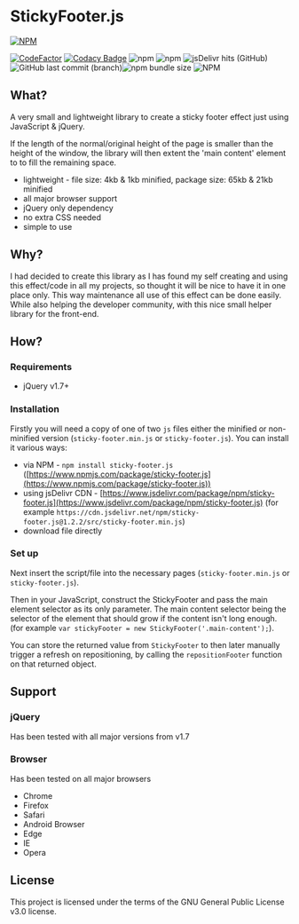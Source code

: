 # StickyFooter.js

[![NPM](https://nodei.co/npm/sticky-footer.js.png?downloads=true&downloadRank=true&stars=true)](https://npmjs.org/package/sticky-footer.js)

[![CodeFactor](https://www.codefactor.io/repository/github/jahidulpabelislam/sticky-footer.js/badge?style=flat-square)](https://www.codefactor.io/repository/github/jahidulpabelislam/sticky-footer.js)
[![Codacy Badge](https://api.codacy.com/project/badge/Grade/fc77f05e8d0743729ef31d7da9e09ed6)](https://www.codacy.com/app/jahidulpabelislam/sticky-footer.js?utm_source=github.com&utm_medium=referral&utm_content=jahidulpabelislam/sticky-footer.js&utm_campaign=Badge_Grade)
![npm](https://img.shields.io/npm/v/sticky-footer.js.svg)
![npm](https://img.shields.io/npm/dm/sticky-footer.js.svg)
![jsDelivr hits (GitHub)](https://img.shields.io/jsdelivr/gh/hm/jahidulpabelislam/sticky-footer.js.svg)
![GitHub last commit (branch)](https://img.shields.io/github/last-commit/jahidulpabelislam/sticky-footer.js/master.svg?label=last%20release)![npm bundle size](https://img.shields.io/bundlephobia/min/sticky-footer.js.svg)
![NPM](https://img.shields.io/npm/l/sticky-footer.js.svg)

## What?

A very small and lightweight library to create a sticky footer effect just using JavaScript & jQuery.

If the length of the normal/original height of the page is smaller than the height of the window, the library will then extent the 'main content' element to to fill the remaining space.

-   lightweight - file size: 4kb & 1kb minified, package size: 65kb & 21kb minified
-   all major browser support
-   jQuery only dependency
-   no extra CSS needed
-   simple to use

## Why?

I had decided to create this library as I has found my self creating and using this effect/code in all my projects, so thought it will be nice to have it in one place only.
This way maintenance all use of this effect can be done easily. While also helping the developer community, with this nice small helper library for the front-end.

## How?

### Requirements

-   jQuery v1.7+

### Installation

Firstly you will need a copy of one of two `js` files either the minified or non-minified version (`sticky-footer.min.js` or `sticky-footer.js`).
You can install it various ways:

-   via NPM - `npm install sticky-footer.js` ([https://www.npmjs.com/package/sticky-footer.js](https://www.npmjs.com/package/sticky-footer.js))
-   using jsDelivr CDN - [https://www.jsdelivr.com/package/npm/sticky-footer.js](https://www.jsdelivr.com/package/npm/sticky-footer.js) (for example `https://cdn.jsdelivr.net/npm/sticky-footer.js@1.2.2/src/sticky-footer.min.js`)
-   download file directly

### Set up

Next insert the script/file into the necessary pages (`sticky-footer.min.js` or `sticky-footer.js`).

Then in your JavaScript, construct the StickyFooter and pass the main element selector as its only parameter. The main content selector being the selector of the element that should grow if the content isn't long enough. (for example `var stickyFooter = new StickyFooter('.main-content');`).

You can store the returned value from `StickyFooter` to then later manually trigger a refresh on repositioning, by calling the `repositionFooter` function on that returned object.

## Support

### jQuery

Has been tested with all major versions from v1.7

### Browser

Has been tested on all major browsers

-   Chrome
-   Firefox
-   Safari
-   Android Browser
-   Edge
-   IE
-   Opera

## License

This project is licensed under the terms of the GNU General Public License v3.0 license.
